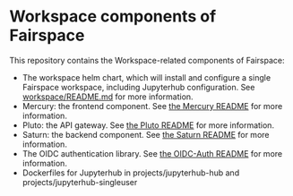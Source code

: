 # Workspace components of Fairspace

This repository contains the Workspace-related components of Fairspace:

- The workspace helm chart, which will install and configure a single Fairspace workspace,
  including Jupyterhub configuration.
  See [workspace/README.md](/charts/workspace/README.md) for more information.
- Mercury: the frontend component. See [the Mercury README](/projects/mercury/README.md) for more
  information.
- Pluto: the API gateway. See [the Pluto README](/projects/pluto/README.md) for more
  information.
- Saturn: the backend component. See [the Saturn README](projects/saturn/README.md) for more
  information.
- The OIDC authentication library. See [the OIDC-Auth README](projects/oidc-auth/README.md) for
  more information.
- Dockerfiles for Jupyterhub in projects/jupyterhub-hub and projects/jupyterhub-singleuser
